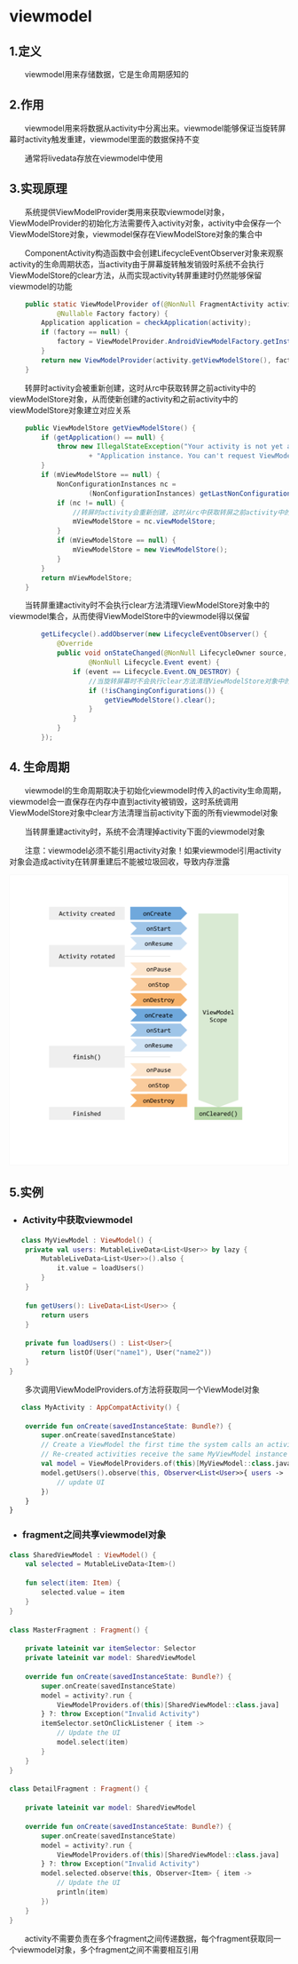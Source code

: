 # viewmodel
## 1.定义
　　viewmodel用来存储数据，它是生命周期感知的

## 2.作用
　　viewmodel用来将数据从activity中分离出来。viewmodel能够保证当旋转屏幕时activity触发重建，viewmodel里面的数据保持不变
  
　　通常将livedata存放在viewmodel中使用

## 3.实现原理
　　系统提供ViewModelProvider类用来获取viewmodel对象，ViewModelProvider的初始化方法需要传入activity对象，activity中会保存一个ViewModelStore对象，viewmodel保存在ViewModelStore对象的集合中

　　ComponentActivity构造函数中会创建LifecycleEventObserver对象来观察activity的生命周期状态，当activity由于屏幕旋转触发销毁时系统不会执行ViewModelStore的clear方法，从而实现activity转屏重建时仍然能够保留viewmodel的功能

```java
    public static ViewModelProvider of(@NonNull FragmentActivity activity,
            @Nullable Factory factory) {
        Application application = checkApplication(activity);
        if (factory == null) {
            factory = ViewModelProvider.AndroidViewModelFactory.getInstance(application);
        }
        return new ViewModelProvider(activity.getViewModelStore(), factory);
    }
```

　　转屏时activity会被重新创建，这时从rc中获取转屏之前activity中的viewModelStore对象，从而使新创建的activity和之前activity中的viewModelStore对象建立对应关系

```java
    public ViewModelStore getViewModelStore() {
        if (getApplication() == null) {
            throw new IllegalStateException("Your activity is not yet attached to the "
                    + "Application instance. You can't request ViewModel before onCreate call.");
        }
        if (mViewModelStore == null) {
            NonConfigurationInstances nc =
                    (NonConfigurationInstances) getLastNonConfigurationInstance();
            if (nc != null) {
                //转屏时activity会重新创建，这时从rc中获取转屏之前activity中的viewModelStore对象
                mViewModelStore = nc.viewModelStore;
            }
            if (mViewModelStore == null) {
                mViewModelStore = new ViewModelStore();
            }
        }
        return mViewModelStore;
    }
```

　　当转屏重建activity时不会执行clear方法清理ViewModelStore对象中的viewmodel集合，从而使得ViewModelStore中的viewmodel得以保留

```java
        getLifecycle().addObserver(new LifecycleEventObserver() {
            @Override
            public void onStateChanged(@NonNull LifecycleOwner source,
                    @NonNull Lifecycle.Event event) {
                if (event == Lifecycle.Event.ON_DESTROY) {
                    //当旋转屏幕时不会执行clear方法清理ViewModelStore对象中的viewmodel集合
                    if (!isChangingConfigurations()) {
                        getViewModelStore().clear();
                    }
                }
            }
        });
```        

## 4. 生命周期
　　viewmodel的生命周期取决于初始化viewmodel时传入的activity生命周期，viewmodel会一直保存在内存中直到activity被销毁，这时系统调用ViewModelStore对象中clear方法清理当前activity下面的所有viewmodel对象

　　当转屏重建activity时，系统不会清理掉activity下面的viewmodel对象

　　注意：viewmodel必须不能引用activity对象！如果viewmodel引用activity对象会造成activity在转屏重建后不能被垃圾回收，导致内存泄露

   ![](https://github.com/rczh/JetpackGuide/blob/master/viewmodel/viewmodel-lifecycle.png) 
   
 ## 5.实例
* ### Activity中获取viewmodel
   
```kotlin
   class MyViewModel : ViewModel() {
    private val users: MutableLiveData<List<User>> by lazy {
        MutableLiveData<List<User>>().also {
            it.value = loadUsers()
        }
    }

    fun getUsers(): LiveData<List<User>> {
        return users
    }

    private fun loadUsers() : List<User>{
        return listOf(User("name1"), User("name2"))
    }
}
```
   
　　多次调用ViewModelProviders.of方法将获取同一个ViewModel对象
   
```kotlin
   class MyActivity : AppCompatActivity() {

    override fun onCreate(savedInstanceState: Bundle?) {
        super.onCreate(savedInstanceState)
        // Create a ViewModel the first time the system calls an activity's onCreate() method.
        // Re-created activities receive the same MyViewModel instance created by the first activity.
        val model = ViewModelProviders.of(this)[MyViewModel::class.java]
        model.getUsers().observe(this, Observer<List<User>>{ users ->
            // update UI
        })
    }
}
```

* ### fragment之间共享viewmodel对象

```kotlin
class SharedViewModel : ViewModel() {
    val selected = MutableLiveData<Item>()

    fun select(item: Item) {
        selected.value = item
    }
}

class MasterFragment : Fragment() {

    private lateinit var itemSelector: Selector
    private lateinit var model: SharedViewModel

    override fun onCreate(savedInstanceState: Bundle?) {
        super.onCreate(savedInstanceState)
        model = activity?.run {
            ViewModelProviders.of(this)[SharedViewModel::class.java]
        } ?: throw Exception("Invalid Activity")
        itemSelector.setOnClickListener { item ->
            // Update the UI
            model.select(item)
        }
    }
}

class DetailFragment : Fragment() {

    private lateinit var model: SharedViewModel

    override fun onCreate(savedInstanceState: Bundle?) {
        super.onCreate(savedInstanceState)
        model = activity?.run {
            ViewModelProviders.of(this)[SharedViewModel::class.java]
        } ?: throw Exception("Invalid Activity")
        model.selected.observe(this, Observer<Item> { item ->
            // Update the UI
            println(item)
        })
    }
}
```
  
　　activity不需要负责在多个fragment之间传递数据，每个fragment获取同一个viewmodel对象，多个fragment之间不需要相互引用
